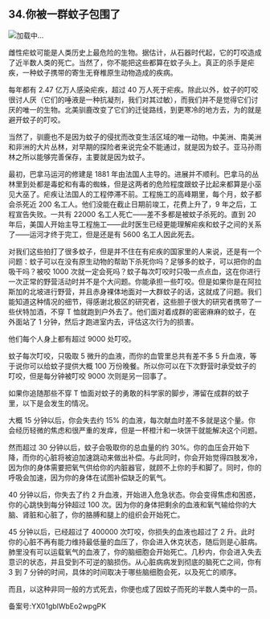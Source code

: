 ## 34.你被一群蚊子包围了
![](https://pic1.zhimg.com/v2-a6aeb538fc26f0f34cc75b828193f1a0_r.webp)加载中...

雌性疟蚊可能是人类历史上最危险的生物。据估计，从石器时代起，它的叮咬造成了近半数人类的死亡。当然了，你不能把这些都算在蚊子头上。真正的杀手是疟疾，一种蚊子携带的寄生无脊椎原生动物造成的疾病。



每年都有 2.47 亿万人感染疟疾，超过 40 万人死于疟疾。除此以外，蚊子的叮咬很讨人厌（它们的唾液是一种抗凝剂，我们对其过敏），而我们并不是觉得它们讨厌的唯一的生物。北美驯鹿改变了它们的迁徙路线，到更寒冷的地方去，为的就是避开蚊子的叮咬。



当然了，驯鹿也不是因为蚊子的侵扰而改变生活区域的唯一动物。中美洲、南美洲和非洲的大片丛林，对早期的探险者来说完全不能通过，就是因为蚊子。亚马孙雨林之所以能够完善保存，主要就是因为蚊子。



最初，巴拿马运河的修建是 1881 年由法国人主导的。进展并不顺利。巴拿马的丛林里到处都是毒蛇和有毒的蜘蛛，但是这两者的危险程度跟蚊子比起来都算是小巫见大巫了。疟疾让法国人的工程停滞不前。工程施工的高峰期里，每个月，蚊子都会杀死近 200 名工人。他们没能在截止日期前竣工，花费上升了，9 年之后，工程宣告失败。一共有 22000 名工人死亡——差不多都是被蚊子杀死的。直到 20 年后，美国人开始主导工程施工——此时医生已经更能理解疟疾和蚊子之间的关系了——运河才终于完工，但是还是有 5600 名工人因此死去。



对我们这些拍打了很多蚊子，但是并不住在有疟疾的国家里的人来说，还是有一个问题：蚊子可以在没有原生动物的帮助下杀死你吗？足够多的蚊子，可以把你的血吸干吗？被咬 1000 次就一定会死吗？蚊子每次叮咬时只吸一点点血，这在你进行一次正常的野营活动时并不是个大问题。你能承担一些叮咬。但是如果你是在阿拉斯加的北坡进行野营，并且赤身裸体地面对一大群蚊子的话，这就成了问题。我们能知道这种情况的细节，得感谢北极区的研究者，这些胆子很大的研究者携带了一些伏特加酒，不穿 T 恤就跑到户外去了。他们面对着成群的密密麻麻的蚊子，在外面站了 1 分钟，然后才跑进室内去，评估这次行为的损害。



他们每个人身上都有超过 9000 处叮咬。



蚊子每次叮咬，只吸取 5 微升的血液，而你的血管里总共有差不多 5 升血液，等于说你可以给蚊子提供大概 100 万份晚餐。所以你可以在下次野营时承受蚊子的叮咬，但是每分钟被叮咬 9000 次则是另一回事了。



如果你追随那些不穿 T 恤面对蚊子的勇敢的科学家的脚步，滞留在成群的蚊子里，以下是会发生的情况。



大概 15 分钟以后，你会失去约 15% 的血液，每次献血时差不多就是这个量。你会经历轻微的焦虑和很严重的发痒，但是一杯橙汁和一块饼干就能解决这个问题。



然而超过 30 分钟以后，蚊子会吸取你的总血量的约 30%。你的血压会开始下降，而你的心脏将被迫加速跳动来做出补偿。与此同时，你会开始觉得四肢发冷，因为你的身体需要把氧气供给你的内脏器官，就顾不上你的手和脚了。同时，你的呼吸会加速，因为你的身体在试图补偿缺乏的氧气。



40 分钟以后，你失去了约 2 升血液，开始进入危急状态。你会变得焦虑和困惑，你的心跳快到每分钟超过 100 次。因为你的身体把剩余的血液和氧气输给你的大脑、肾脏和心脏了，你的胳膊和腿上的组织会开始死亡。



45 分钟以后，已经超过了 400000 次叮咬，你损失的血液也超过了 2 升。此时你的心脏不再有能力维持最低量的血压了，你会进入休克状态，随后则是心脏病。肺里没有可以运载氧气的血液了，你的脑细胞会开始死亡。几秒内，你会进入失去意识的状态，并且受到不可逆的脑损伤。从心脏病病发到彻底的脑死亡之间，你有 3 到 7 分钟的时间，具体的时间取决于哪些脑细胞会死，以及死亡的顺序。



而且，以这种非同一般的方式死去，你便也成了因蚊子而死的半数人类中的一员。



备案号:YX01gblWbEo2wpgPK

